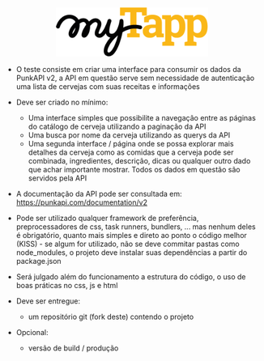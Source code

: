 <p align="center">
  <img width="300" src="https://raw.githubusercontent.com/myTapp/temos-vagas/master/logo_mytapp_primario.png?raw=true">
</p>

- O teste consiste em criar uma interface para consumir os dados da PunkAPI v2, a API em questão serve sem necessidade de autenticação uma lista de cervejas com suas receitas e informações

- Deve ser criado no mínimo:
	- Uma interface simples que possibilite a navegação entre as páginas do catálogo de cerveja utilizando a paginação da API
	- Uma busca por nome da cerveja utilizando as querys da API
	- Uma segunda interface / página onde se possa explorar mais detalhes da cerveja como as comidas que a cerveja pode ser combinada, ingredientes, descrição, dicas ou qualquer outro dado que achar importante mostrar. Todos os dados em questão são servidos pela API

- A documentação da API pode ser consultada em: https://punkapi.com/documentation/v2

- Pode ser utilizado qualquer framework de preferência, preprocessadores de css, task runners, bundlers, ... mas nenhum deles é obrigatório, quanto mais simples e direto ao ponto o código melhor (KISS) - se algum for utilizado, não se deve commitar pastas como node_modules, o projeto deve instalar suas dependências a partir do package.json

- Será julgado além do funcionamento a estrutura do código, o uso de boas práticas no css, js e html

- Deve ser entregue:
	- um repositório git (fork deste) contendo o projeto

- Opcional:
	- versão de build / produção
